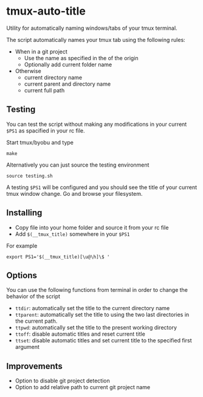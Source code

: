 # tmux-auto-title

Utility for automatically naming windows/tabs of your tmux terminal.

The script automatically names your tmux tab using the following rules:

- When in a git project
  - Use the name as specified in the of the origin
  - Optionally add current folder name
- Otherwise
  - current directory name
  - current parent and directory name
  - current full path

## Testing

You can test the script without making any modifications in your current `$PS1` as spacified in your rc file.

Start tmux/byobu and type

```Shell
make
```

Alternatively you can just source the testing environment

```Shell
source testing.sh
```

A testing `$PS1` will be configured and you should see the title of your current tmux window change. Go and browse your filesystem.

## Installing

- Copy file into your home folder and source it from your rc file
- Add `$(__tmux_title)` somewhere in your `$PS1`

For example

```Shell
export PS1='$(__tmux_title)[\u@\h]\$ '
```

## Options

You can use the following functions from terminal in order to change the behavior of the script

- `ttdir`: automatically set the title to the current directory name
- `ttparent`: automatically set the title to using the two last directories in the current path.
- `ttpwd`: automatically set the title to the present working directory
- `ttoff`: disable automatic titles and reset current title
- `ttset`: disable automatic titles and set current title to the specified first argument

## Improvements

- Option to disable git project detection
- Option to add relative path to current git project name
